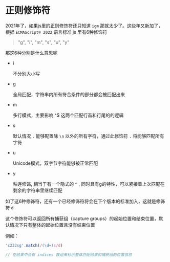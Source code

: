 # 正则修饰符

2021年了，如果js里的正则修饰符还只知道 `igm` 那就太少了。这些年又新加了，根据 `ECMAScript® 2022` 语言标准 js 里有6种修饰符

>  "g", "i", "m", "s", "u", "y"

那这6种分别是什么意思呢

- i

  不分别大小写

- g

  全局匹配，字符串内所有符合条件的部分都会被匹配出来

- m

  多行模式，主要影响 ^$ 这两个匹配行首和行尾的的逻辑

- s

  默认情况 `.` 能够配置除 `\n` 以外的所有字符，通过此修饰符 `.` 将能够匹配所有字符

- u

  Unicode模式，双字节字符能够被正常匹配

- y

  粘连修饰, 相当于有一个隐式的 `^` , 同时具有g的特性，可以紧接着上次匹配在剩余的字符串里继续匹配



如了这6种修饰符，还有一个已经修饰符将会在下个版本的标准加入，这就是修饰符 `d`

这个修饰符可以返回所有捕获组（capture groups）的起始位置和结束位置，默认情况下只有整体的起始位置且没有结束位置

例如：

```js
'c232sg'.match(/(\d+)s/d)

// 在结果中会有 indices 数组来标示整体匹配结果和捕获组的位置信息
```

 





